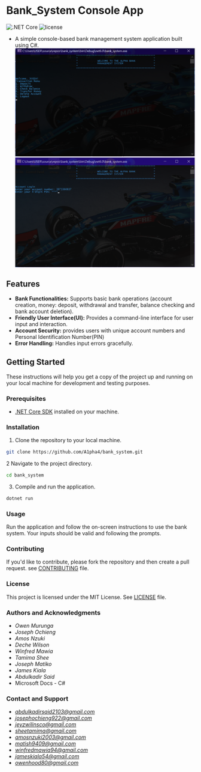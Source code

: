 # Bank_System Console App
![.NET Core](https://img.shields.io/badge/.NET%20Core-3.1%20%7C%205.0%20%7C%206.0-blue)
![license](https://img.shields.io/github/license/DAVFoundation/captain-n3m0.svg?style=flat-square)
- A simple console-based bank management system application built using C#.
![bank user interface](https://github.com/A1pha4/bank_system/blob/main/BANK%20GUI%203.png)
![bank user interface](https://github.com/A1pha4/bank_system/blob/main/BANK%20GUI2.png)
## Features

- **Bank Functionalities:** Supports basic bank operations (account creation, money: deposit, withdrawal and transfer, balance checking and bank account deletion).
- **Friendly User Interface(UI):** Provides a command-line interface for user input and interaction.
- **Account Security:** provides users with unique account numbers and Personal Identification Number(PIN)
- **Error Handling:** Handles input errors gracefully.

## Getting Started

These instructions will help you get a copy of the project up and running on your local machine for development and testing purposes.

### Prerequisites

- [.NET Core SDK](https://dotnet.microsoft.com/download) installed on your machine.

### Installation

1. Clone the repository to your local machine.

```bash
git clone https://github.com/A1pha4/bank_system.git
```
2 Navigate to the project directory.
```bash 
cd bank_system
```
3. Compile and run the application.
```bash
dotnet run
```
### Usage
Run the application and follow the on-screen instructions to use the bank system.
Your inputs should be valid and following the prompts.

### Contributing
If you'd like to contribute, please fork the repository and then create a pull request.
see [CONTRIBUTING](https://github.com/A1pha4/bank_system/blob/main/CONTRIBUTING.md) file.

### License
This project is licensed under the MIT License. See [LICENSE](https://github.com/A1pha4/bank_system/blob/main/LICENSE) file.

### Authors and Acknowledgments
- *Owen Murunga*
- *Joseph Ochieng*
- *Amos Nzuki*
- *Deche Wilson*
- *Winfred Mawia*
- *Tamima Shee*
- *Joseph Matiko*
- *James Kiala*
- *Abdulkadir Said*
- Microsoft Docs - C#

### Contact and Support
- *abdulkadirsaid2103@gmail.com*
- *josephochieng922@gmail.com*
- *jeyzwilinsco@gmail.com*
- *sheetamima@gmail.com*
- *amosnzuki2003@gmail.com*
- *matish9409@gmail.com*
- *winfredmawia94@gmail.com*
- *jameskiala54@gmail.com*
- *owenhood80@gmail.com*
